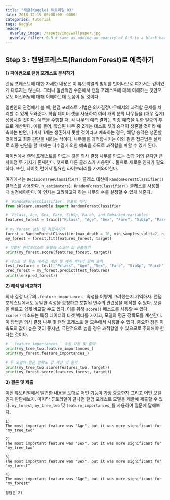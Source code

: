 ```yaml
---
title: "캐글(Kaggle) 튜토리얼 03"
date: 2018-12-19 00:00:00 -0000
categories: Tutorial
tags: Kaggle
header:
  overlay_image: /assets/img/wallpaper.jpg
  overlay_filter: 0.3 # same as adding an opacity of 0.5 to a black background
---
```

## Step 3 : 랜덤포레스트(Random Forest)로 예측하기

**1) 파이썬으로 랜덤 포레스트 분석하기**

랜덤 포레스트에 대한 자세한 내용은 이 튜토리얼의 범위를 벗어나므로 여기서는 깊이있게 다루지는 않는다. 그러나 일반적인 수준에서 랜덤 포레스트에 대해 이해하는 것만으로도 머신러닝에 대해 이해하는데 도움이 될 것이다.

일반인의 관점에서 볼 때, 랜덤 포레스트 기법은 의사결정나무에서의 과적합 문제를 처리할 수 있게 도와준다. 학습 데이터 셋을 사용하여 여러 개의 분류 나무들을 (매우 깊게)성장시킬 것이다. 예측을 수행할 때, 각 나무의 예측 결과는 최종 예측을 위한 일종의 투표로 계산된다. 예를 들어, 학습된 나무 중 2개는 테스트 셋의 승객이 생존할 것이라 예측하는 반면, 나머지 1개는 생존하지 못할 것이라고 예측하는 경우, 해당 승객은 생존할 것이라고 최종 판단을 내리는 식이다. 나무들을 과적합시키는 이와 같은 접근법은 실제로 최종 판단을 할 때에는 다수결에 의한 예측을 하므로 과적합을 피할 수 있게 된다.

파이썬에서 랜덤 포레스트를 만드는 것은 의사 결정 나무를 만드는 것과 거의 같지만 큰 차이점 두 가지가 존재한다. 첫째로 다른 클래스가 사용된다. 둘째로 새로운 인자가 필요하다. 또한, 사이킷 런에서 필요한 라이브러리를 가져와야한다.

여기에서는 ```DecisionTreeClassifier()``` 클래스 대신에 ```RandomForestClassifier()``` 클래스를 사용한다. ```n_estimators```는 ```RnadomForestClassifier()``` 클래스를 사용할 때 설정해야한다. 이 인자는 고려하고자 하는 나무의 수를 설정할 수 있게 해준다.

```python
# `RandomForestClassifier` 임포트 하기
from sklearn.ensemble import RandomForestClassifier

# 'Pclass, Age, Sex, Fare, SibSp, Parch, and Embarked variables'
features_forest = train[["Pclass", "Age", "Sex", "Fare", "SibSp", "Parch", "Embarked"]].values

# my_forest 생성 및 적합시키기
forest = RandomForestClassifier(max_depth = 10, min_samples_split=2, n_estimators = 100, random_state = 1)
my_forest = forest.fit(features_forest, target)

# 적합된 랜덤포레스트 모델의 스코어 값 산출하기
print(my_forest.score(features_forest, target))

# 테스트 셋 특징 예측값 계산 및 예측 벡터의 길이 출력
test_features = test[["Pclass", "Age", "Sex", "Fare", "SibSp", "Parch", "Embarked"]].values
pred_forest = my_forest.predict(test_features)
print(len(pred_forest))
```


**2) 해석 및 비교하기**

의사 결정 나무의 ```.feature_importances_``` 속성을 어떻게 고려했는지 기억하자. 랜덤 포레스트에서도 동일한 속성을 요청하고 포함된 변수의 관련성을 해석할 수 있다. 모델을 빠르고 쉽게 비교할 수도 있다. 이를 위해 ```score()``` 메소드를 사용할 수 있다. ```score()``` 메소드는 특징 데이터와 타겟 벡터를 가지고, 모델의 평균 정확도를 계산한다. 이 방법은 의사 결정 나무 및 랜덤 포레스트 둘 모두에서 사용할 수 있다. 중요한 점은 이 측도의 값이 높은 것이 좋지만, 극단적으로 높을 경우 과적합일 수 있으므로 주의해야 한다는 것이다.

```python
# `.feature_importances_` 속성 요청 및 출력
print(my_tree_two.feature_importances_)
print(my_forest.feature_importances_)

# 두 모델의 평균 정확도 값 계산 및 출력
print(my_tree_two.score(features_two, target))
print(my_forest.score(features_forest, target))
```


**3) 결론 및 제출**

이전 튜토리얼에서 발견한 내용을 토대로 어떤 기능이 가장 중요한지 그리고 어떤 모델인지 판단해보자. 마지막 튜토리얼이 끝나면 랜덤 포레스트 모델을 캐글에 제출할 수 있다. ```my_forest```, ```my_tree_two``` 및 ```feature_importances_```를 사용하여 질문에 답해보자.


```
1)
The most important feature was "Age", but it was more significant for "my_tree_two"

2)
The most important feature was "Sex", but it was more significant for "my_tree_two"

3)
The most important feature was "Sex", but it was more significant for "my_forest"

4)
The most important feature was "Age", but it was more significant for "my_forest"
```

```
정답은 2)
```
